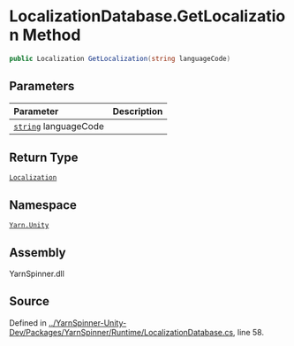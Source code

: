 # LocalizationDatabase.GetLocalization Method


```csharp
public Localization GetLocalization(string languageCode)
```

## Parameters
|Parameter|Description|
|:---|:---|
|[`string`](https://docs.microsoft.com/dotnet/api/System.String) languageCode||
## Return Type
[`Localization`](/api/csharp/yarn.unity/localization.md)


## Namespace
[`Yarn.Unity`](/api/csharp/yarn.unity/README.md)

## Assembly
YarnSpinner.dll

## Source
Defined in [../YarnSpinner-Unity-Dev/Packages/YarnSpinner/Runtime/LocalizationDatabase.cs](https://github.com/YarnSpinnerTool/YarnSpinner-Unity//blob/develop/Runtime/LocalizationDatabase.cs#L58), line 58.
